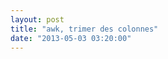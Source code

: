 ```yaml
---
layout: post
title: "awk, trimer des colonnes"
date: "2013-05-03 03:20:00"
---
```

<script src="http://pastebin.com/embed_js.php?i=Fr5LRwbS"></script>

<div style="height: 0; overflow: hidden;">awk re regex gsub trim strip space { }</div>
